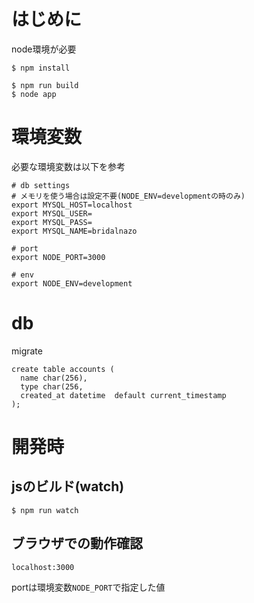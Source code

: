 # はじめに
node環境が必要

```
$ npm install
```

```
$ npm run build
$ node app
```

# 環境変数
必要な環境変数は以下を参考
```
# db settings
# メモリを使う場合は設定不要(NODE_ENV=developmentの時のみ)
export MYSQL_HOST=localhost
export MYSQL_USER=
export MYSQL_PASS=
export MYSQL_NAME=bridalnazo

# port
export NODE_PORT=3000

# env
export NODE_ENV=development
```

# db
migrate
```
create table accounts (
  name char(256),
  type char(256,
  created_at datetime  default current_timestamp
);
```

# 開発時
## jsのビルド(watch)
```
$ npm run watch
```

## ブラウザでの動作確認

```
localhost:3000
```

 portは環境変数`NODE_PORT`で指定した値
